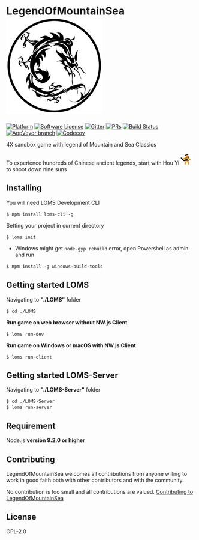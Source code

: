 # LegendOfMountainSea ![icon](https://raw.githubusercontent.com/SkyHarp/LegendOfMountainSea/master/LOMS.png)

[![Platform](https://img.shields.io/badge/platform-osx%20%7C%20win-orange.svg?style=flat-square)](https://github.com/SkyHarp/LegendOfMountainSea/releases)
[![Software License](https://img.shields.io/badge/license-GPL%202-blue.svg?style=flat-square)](https://github.com/SkyHarp/LegendOfMountainSea/blob/master/LICENSE)
[![Gitter](https://img.shields.io/gitter/room/SkyHarp/LegendOfMountainSea.svg?style=flat-square)](https://gitter.im/SkyHarp/LegendOfMountainSea)
[![PRs](https://img.shields.io/badge/PRs-welcome-yellow.svg?style=flat-square)](https://github.com/SkyHarp/LegendOfMountainSea/blob/master/.github/CONTRIBUTING.md)
[![Build Status](https://img.shields.io/travis/SkyHarp/LegendOfMountainSea/master.svg?style=flat-square)](https://travis-ci.org/SkyHarp/LegendOfMountainSea)
[![AppVeyor branch](https://img.shields.io/appveyor/ci/TyrealGray/legendofmountainsea/master.svg?style=flat-square&logo=appveyor)](https://ci.appveyor.com/project/TyrealGray/legendofmountainsea)
[![Codecov](https://img.shields.io/codecov/c/github/SkyHarp/LegendOfMountainSea/master.svg?style=flat-square)](https://codecov.io/gh/SkyHarp/LegendOfMountainSea)

4X sandbox game with legend of Mountain and Sea Classics

To experience hundreds of Chinese ancient legends, start with Hou Yi ![houyi](https://raw.githubusercontent.com/SkyHarp/LegendOfMountainSea/master/LOMS/houyi_battle.gif) to shoot down nine suns

## Installing

You will need LOMS Development CLI
```
$ npm install loms-cli -g
```

Setting your project in current directory
```
$ loms init
```
- Windows might get `node-gyp rebuild` error, open Powershell as admin and run
```
$ npm install -g windows-build-tools
```
 

## Getting started LOMS

Navigating to **"./LOMS"** folder
```
$ cd ./LOMS
```
**Run game on web browser without NW.js Client**
```
$ loms run-dev
```
**Run game on Windows or macOS with NW.js Client**
```
$ loms run-client
```

## Getting started LOMS-Server

Navigating to **"./LOMS-Server"** folder
```
$ cd ./LOMS-Server
$ loms run-server
```

## Requirement
Node.js **version 9.2.0 or higher**

## Contributing
LegendOfMountainSea welcomes all contributions from anyone willing to work in good faith both with other contributors and with the community.

No contribution is too small and all contributions are valued.
[Contributing to LegendOfMountainSea](https://github.com/SkyHarp/LegendOfMountainSea/blob/master/.github/CONTRIBUTING.md)

## License
GPL-2.0
